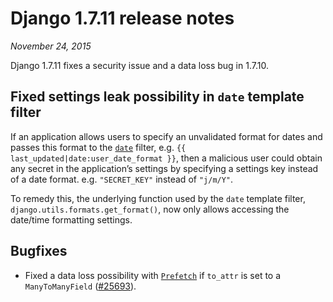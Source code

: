 # Django 1.7.11 release notes

*November 24, 2015*

Django 1.7.11 fixes a security issue and a data loss bug in 1.7.10.

## Fixed settings leak possibility in `date` template filter

If an application allows users to specify an unvalidated format for dates and
passes this format to the [`date`](../ref/templates/builtins.md#std-templatefilter-date) filter, e.g.
`{{ last_updated|date:user_date_format }}`, then a malicious user could
obtain any secret in the application’s settings by specifying a settings key
instead of a date format. e.g. `"SECRET_KEY"` instead of `"j/m/Y"`.

To remedy this, the underlying function used by the `date` template filter,
`django.utils.formats.get_format()`, now only allows accessing the date/time
formatting settings.

## Bugfixes

* Fixed a data loss possibility with [`Prefetch`](../ref/models/querysets.md#django.db.models.Prefetch) if
  `to_attr` is set to a `ManyToManyField` ([#25693](https://code.djangoproject.com/ticket/25693)).
